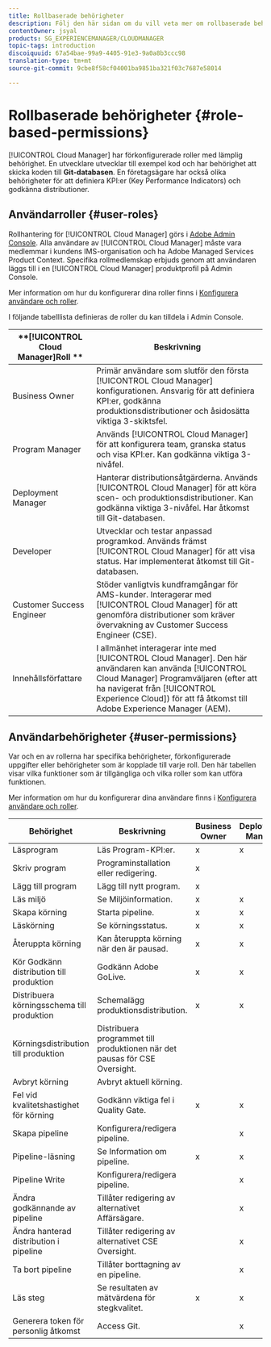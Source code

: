 ```yaml
---
title: Rollbaserade behörigheter
description: Följ den här sidan om du vill veta mer om rollbaserade behörigheter.
contentOwner: jsyal
products: SG_EXPERIENCEMANAGER/CLOUDMANAGER
topic-tags: introduction
discoiquuid: 67a54bae-99a9-4405-91e3-9a0a8b3ccc98
translation-type: tm+mt
source-git-commit: 9cbe8f58cf04001ba9851ba321f03c7687e58014

---
```



# Rollbaserade behörigheter {#role-based-permissions}

[!UICONTROL Cloud Manager] har förkonfigurerade roller med lämplig behörighet. En utvecklare utvecklar till exempel kod och har behörighet att skicka koden till **Git-databasen**. En företagsägare har också olika behörigheter för att definiera KPI:er (Key Performance Indicators) och godkänna distributioner.

## Användarroller {#user-roles}

Rollhantering för [!UICONTROL Cloud Manager] görs i [Adobe Admin Console](https://helpx.adobe.com/enterprise/using/admin-console.html). Alla användare av [!UICONTROL Cloud Manager] måste vara medlemmar i kundens IMS-organisation och ha Adobe Managed Services Product Context. Specifika rollmedlemskap erbjuds genom att användaren läggs till i en [!UICONTROL Cloud Manager] produktprofil på Admin Console.

Mer information om hur du konfigurerar dina roller finns i [Konfigurera användare och roller](setting-up-users-and-roles.md).

I följande tabelllista definieras de roller du kan tilldela i Admin Console.

| **[!UICONTROL Cloud Manager]Roll ** | **Beskrivning** |
|---|---|
| Business Owner | Primär användare som slutför den första [!UICONTROL Cloud Manager] konfigurationen. Ansvarig för att definiera KPI:er, godkänna produktionsdistributioner och åsidosätta viktiga 3-skiktsfel. |
| Program Manager | Används [!UICONTROL Cloud Manager] för att konfigurera team, granska status och visa KPI:er. Kan godkänna viktiga 3-nivåfel. |
| Deployment Manager | Hanterar distributionsåtgärderna. Används [!UICONTROL Cloud Manager] för att köra scen- och produktionsdistributioner. Kan godkänna viktiga 3-nivåfel. Har åtkomst till Git-databasen. |
| Developer | Utvecklar och testar anpassad programkod. Används främst [!UICONTROL Cloud Manager] för att visa status. Har implementerat åtkomst till Git-databasen. |
| Customer Success Engineer | Stöder vanligtvis kundframgångar för AMS-kunder. Interagerar med [!UICONTROL Cloud Manager] för att genomföra distributioner som kräver övervakning av Customer Success Engineer (CSE). |
| Innehållsförfattare | I allmänhet interagerar inte med [!UICONTROL Cloud Manager]. Den här användaren kan använda [!UICONTROL Cloud Manager] Programväljaren (efter att ha navigerat från [!UICONTROL Experience Cloud]) för att få åtkomst till Adobe Experience Manager (AEM). |

## Användarbehörigheter {#user-permissions}

Var och en av rollerna har specifika behörigheter, förkonfigurerade uppgifter eller behörigheter som är kopplade till varje roll. Den här tabellen visar vilka funktioner som är tillgängliga och vilka roller som kan utföra funktionen.

Mer information om hur du konfigurerar dina användare finns i [Konfigurera användare och roller](setting-up-users-and-roles.md).

| Behörighet | Beskrivning | Business Owner | Deployment Manager | Program Manager | Developer | ÄRENDE |
|--- |--- |--- |--- |--- |--- |--- |
| Läsprogram | Läs Program-KPI:er. | x | x | x | x | x |
| Skriv program | Programinstallation eller redigering. | x |  |  |  |  |
| Lägg till program | Lägg till nytt program. | x |  |  |  |  |
| Läs miljö | Se Miljöinformation. | x | x | x | x | x |
| Skapa körning | Starta pipeline. | x | x | x |  |  |
| Läskörning | Se körningsstatus. | x | x | x | x | x |
| Återuppta körning | Kan återuppta körning när den är pausad. | x | x | x |  | x |
| Kör Godkänn distribution till produktion | Godkänn Adobe GoLive. | x | x | x |  |  |
| Distribuera körningsschema till produktion | Schemalägg produktionsdistribution. | x | x | x |  | x |
| Körningsdistribution till produktion | Distribuera programmet till produktionen när det pausas för CSE Oversight. |  |  |  |  | x |
| Avbryt körning | Avbryt aktuell körning. |  |  | x |  |  |
| Fel vid kvalitetshastighet för körning | Godkänn viktiga fel i Quality Gate. | x | x | x |  |  |
| Skapa pipeline | Konfigurera/redigera pipeline. |  | x |  |  |  |
| Pipeline-läsning | Se Information om pipeline. | x | x | x | x | x |
| Pipeline Write | Konfigurera/redigera pipeline. |  | x |  |  |  |
| Ändra godkännande av pipeline | Tillåter redigering av alternativet Affärsägare. |  | x |  |  |  |
| Ändra hanterad distribution i pipeline | Tillåter redigering av alternativet CSE Oversight. |  | x |  |  |  |
| Ta bort pipeline | Tillåter borttagning av en pipeline. |  | x |  |  |  |
| Läs steg | Se resultaten av mätvärdena för stegkvalitet. | x | x | x | x | x |
| Generera token för personlig åtkomst | Access Git. |  | x |  | x |  |

